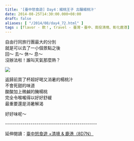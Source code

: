```yaml
---
title: '[臺中怒食遊] Day4：楊桃王子 古釀楊桃汁'
date: 2014-08-25T14:30:00.000+08:00
draft: false
aliases: [ "/2014/08/day4_72.html" ]
tags : [flavor - 飲！, travel - 臺灣・臺中、南投清境、彰化鹿港]
---
```


自由行同旅行團最大的分別  
就是可以去了一小個景點之後  
回～ 去～ 休～ 息～  
沒辦法啦！誰叫天氣那麼熱？  

![](/images/taichung4g.jpg)

返歸前買了杯超好喝又消暑的楊桃汁  
不會死甜的味道  
酸酸加上微鹹的醃楊桃  
完全令喉嚨得以好好舒緩  
最重要還是消暑解渴  
  
好好味呢～  
  
\-----------------------------------------------  
  
延伸閱讀：[臺中怒食遊 +清境 & 鹿港（8D7N）](https://hidie.net/taichung8d7n/)
